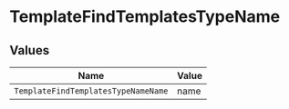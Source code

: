 # TemplateFindTemplatesTypeName


## Values

| Name                                | Value                               |
| ----------------------------------- | ----------------------------------- |
| `TemplateFindTemplatesTypeNameName` | name                                |